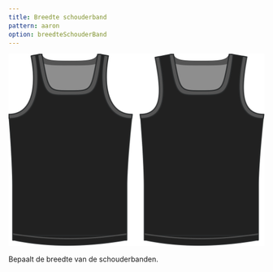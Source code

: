 ```yaml
---
title: Breedte schouderband
pattern: aaron
option: breedteSchouderBand
---
```


![De optie voor de breedte van de schouderband bij Aaron](./shoulderstrapwidth.svg)

Bepaalt de breedte van de schouderbanden.